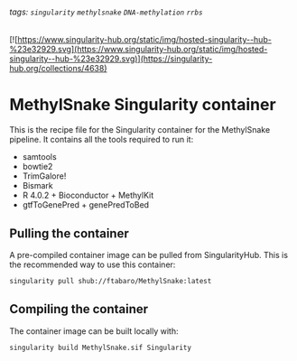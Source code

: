###### tags: `singularity` `methylsnake` `DNA-methylation` `rrbs`

[![https://www.singularity-hub.org/static/img/hosted-singularity--hub-%23e32929.svg](https://www.singularity-hub.org/static/img/hosted-singularity--hub-%23e32929.svg)](https://singularity-hub.org/collections/4638)

# MethylSnake Singularity container

This is the recipe file for the Singularity container for the MethylSnake pipeline. It contains all the tools required to run it:
- samtools
- bowtie2
- TrimGalore!
- Bismark
- R 4.0.2 + Bioconductor + MethylKit
- gtfToGenePred + genePredToBed

## Pulling the container

A pre-compiled container image can be pulled from SingularityHub. This is the recommended way to use this container:

```bash
singularity pull shub://ftabaro/MethylSnake:latest
```

## Compiling the container 

The container image can be built locally with:

```bash
singularity build MethylSnake.sif Singularity
```